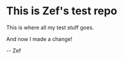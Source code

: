 This is Zef's test repo
=======================
This is where all my test stuff goes.

And now I made a change!

-- Zef
